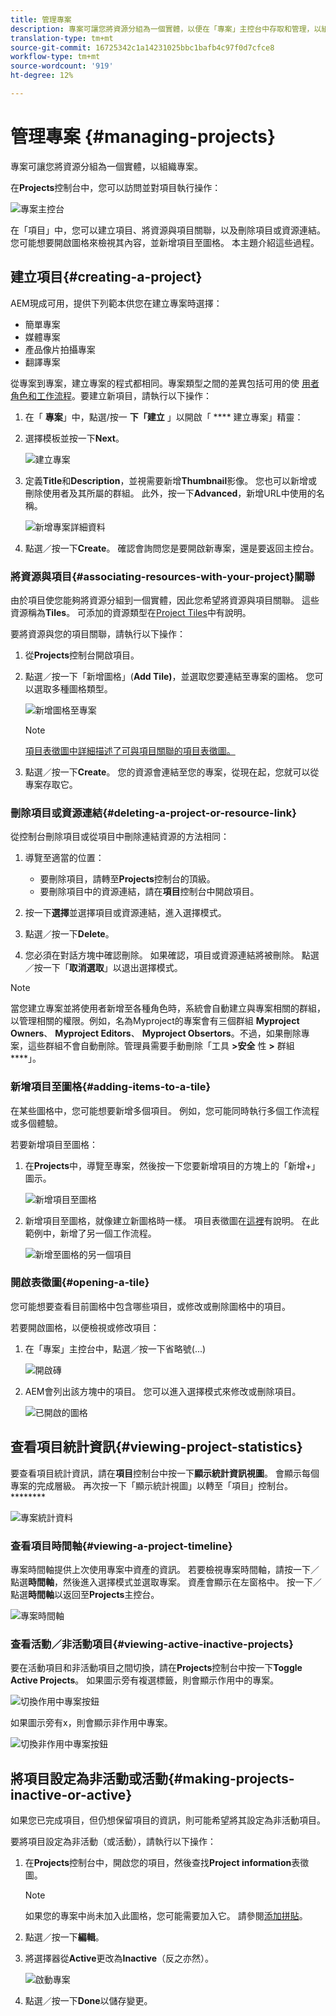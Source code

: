 ```yaml
---
title: 管理專案
description: 專案可讓您將資源分組為一個實體，以便在「專案」主控台中存取和管理，以組織您的專案
translation-type: tm+mt
source-git-commit: 16725342c1a14231025bbc1bafb4c97f0d7cfce8
workflow-type: tm+mt
source-wordcount: '919'
ht-degree: 12%

---
```



# 管理專案 {#managing-projects}

專案可讓您將資源分組為一個實體，以組織專案。

在&#x200B;**Projects**&#x200B;控制台中，您可以訪問並對項目執行操作：

![專案主控台](/help/sites-cloud/authoring/assets/projects-console-detail.png)

在「項目」中，您可以建立項目、將資源與項目關聯，以及刪除項目或資源連結。 您可能想要開啟圖格來檢視其內容，並新增項目至圖格。 本主題介紹這些過程。

## 建立項目{#creating-a-project}

AEM現成可用，提供下列範本供您在建立專案時選擇：

* 簡單專案
* 媒體專案
* 產品像片拍攝專案
* 翻譯專案

從專案到專案，建立專案的程式都相同。專案類型之間的差異包括可用的使 [用者角色](/help/sites-cloud/authoring/projects/overview.md)[和工作流程](/help/sites-cloud/authoring/projects/workflows.md)。要建立新項目，請執行以下操作：

1. 在「 **專案**」中，點選/按一 **下「建立** 」以開啟「 **** 建立專案」精靈：
1. 選擇模板並按一下&#x200B;**Next**。

   ![建立專案](/help/sites-cloud/authoring/assets/projects-create.png)

1. 定義&#x200B;**Title**&#x200B;和&#x200B;**Description**，並視需要新增&#x200B;**Thumbnail**&#x200B;影像。 您也可以新增或刪除使用者及其所屬的群組。 此外，按一下&#x200B;**Advanced**，新增URL中使用的名稱。

   ![新增專案詳細資料](/help/sites-cloud/authoring/assets/projects-title.png)

1. 點選／按一下&#x200B;**Create**。 確認會詢問您是要開啟新專案，還是要返回主控台。

### 將資源與項目{#associating-resources-with-your-project}關聯

由於項目使您能夠將資源分組到一個實體，因此您希望將資源與項目關聯。 這些資源稱為&#x200B;**Tiles**。 可添加的資源類型在[Project Tiles](/help/sites-cloud/authoring/projects/overview.md#project-tiles)中有說明。

要將資源與您的項目關聯，請執行以下操作：

1. 從&#x200B;**Projects**&#x200B;控制台開啟項目。
1. 點選／按一下「新增圖格」(**Add Tile)**，並選取您要連結至專案的圖格。 您可以選取多種圖格類型。

   ![新增圖格至專案](/help/sites-cloud/authoring/assets/projects-add-tile.png)

   >[!NOTE]
   >
   >[項目表徵圖中詳細描述了可與項目關聯的項目表徵圖。](/help/sites-cloud/authoring/projects/overview.md#project-tiles)

1. 點選／按一下&#x200B;**Create**。 您的資源會連結至您的專案，從現在起，您就可以從專案存取它。

### 刪除項目或資源連結{#deleting-a-project-or-resource-link}

從控制台刪除項目或從項目中刪除連結資源的方法相同：

1. 導覽至適當的位置：

   * 要刪除項目，請轉至&#x200B;**Projects**&#x200B;控制台的頂級。
   * 要刪除項目中的資源連結，請在&#x200B;**項目**&#x200B;控制台中開啟項目。

1. 按一下&#x200B;**選擇**&#x200B;並選擇項目或資源連結，進入選擇模式。
1. 點選／按一下&#x200B;**Delete**。

1. 您必須在對話方塊中確認刪除。 如果確認，項目或資源連結將被刪除。 點選／按一下「**取消選取**」以退出選擇模式。

>[!NOTE]
>
>當您建立專案並將使用者新增至各種角色時，系統會自動建立與專案相關的群組，以管理相關的權限。例如，名為Myproject的專案會有三個群組 **Myproject Owners**、 **Myproject Editors**、 **Myproject Obsertors**。不過，如果刪除專案，這些群組不會自動刪除。管理員需要手動刪除「工具 **>安全** 性 **>** 群組 ****」。

### 新增項目至圖格{#adding-items-to-a-tile}

在某些圖格中，您可能想要新增多個項目。 例如，您可能同時執行多個工作流程或多個體驗。

若要新增項目至圖格：

1. 在&#x200B;**Projects**&#x200B;中，導覽至專案，然後按一下您要新增項目的方塊上的「新增+」圖示。

   ![新增項目至圖格](/help/sites-cloud/authoring/assets/projects-workflows-1.png)

1. 新增項目至圖格，就像建立新圖格時一樣。 項目表徵圖在[這裡](/help/sites-cloud/authoring/projects/overview.md#project-tiles)有說明。 在此範例中，新增了另一個工作流程。

   ![新增至圖格的另一個項目](/help/sites-cloud/authoring/assets/projects-workflows-2.png)

### 開啟表徵圖{#opening-a-tile}

您可能想要查看目前圖格中包含哪些項目，或修改或刪除圖格中的項目。

若要開啟圖格，以便檢視或修改項目：

1. 在「專案」主控台中，點選／按一下省略號(...)

   ![開啟磚](/help/sites-cloud/authoring/assets/projects-open-tile.png)

1. AEM會列出該方塊中的項目。 您可以進入選擇模式來修改或刪除項目。

   ![已開啟的圖格](/help/sites-cloud/authoring/assets/projects-opened-tile.png)

## 查看項目統計資訊{#viewing-project-statistics}

要查看項目統計資訊，請在&#x200B;**項目**&#x200B;控制台中按一下&#x200B;**顯示統計資訊視圖**。 會顯示每個專案的完成層級。 再次按一下「顯示統計視圖」以轉至「項目」控制台。********

![專案統計資料](/help/sites-cloud/authoring/assets/projects-stats.png)

### 查看項目時間軸{#viewing-a-project-timeline}

專案時間軸提供上次使用專案中資產的資訊。 若要檢視專案時間軸，請按一下／點選&#x200B;**時間軸**，然後進入選擇模式並選取專案。 資產會顯示在左窗格中。 按一下／點選&#x200B;**時間軸**&#x200B;以返回至&#x200B;**Projects**&#x200B;主控台。

![專案時間軸](/help/sites-cloud/authoring/assets/projects-timeline.png)

### 查看活動／非活動項目{#viewing-active-inactive-projects}

要在活動項目和非活動項目之間切換，請在&#x200B;**Projects**&#x200B;控制台中按一下&#x200B;**Toggle Active Projects**。 如果圖示旁有複選標籤，則會顯示作用中的專案。

![切換作用中專案按鈕](/help/sites-cloud/authoring/assets/projects-active.png)

如果圖示旁有x，則會顯示非作用中專案。

![切換非作用中專案按鈕](/help/sites-cloud/authoring/assets/projects-inactive.png)

## 將項目設定為非活動或活動{#making-projects-inactive-or-active}

如果您已完成項目，但仍想保留項目的資訊，則可能希望將其設定為非活動項目。

要將項目設定為非活動（或活動），請執行以下操作：

1. 在&#x200B;**Projects**&#x200B;控制台中，開啟您的項目，然後查找&#x200B;**Project information**&#x200B;表徵圖。

   >[!NOTE]
   如果您的專案中尚未加入此圖格，您可能需要加入它。 請參閱[添加拼貼](#adding-items-to-a-tile)。

1. 點選／按一下&#x200B;**編輯**。
1. 將選擇器從&#x200B;**Active**&#x200B;更改為&#x200B;**Inactive**（反之亦然）。

   ![啟動專案](/help/sites-cloud/authoring/assets/projects-activate.png)

1. 點選／按一下&#x200B;**Done**&#x200B;以儲存變更。

